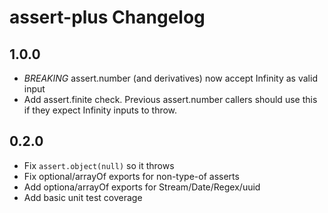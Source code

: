 # assert-plus Changelog

## 1.0.0

- *BREAKING* assert.number (and derivatives) now accept Infinity as valid input
- Add assert.finite check. Previous assert.number callers should use this if they expect Infinity inputs to throw.

## 0.2.0

- Fix `assert.object(null)` so it throws
- Fix optional/arrayOf exports for non-type-of asserts
- Add optiona/arrayOf exports for Stream/Date/Regex/uuid
- Add basic unit test coverage
